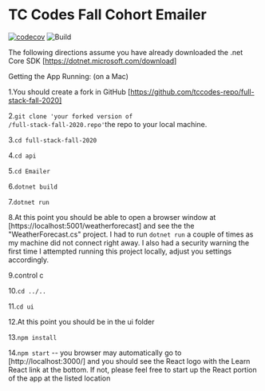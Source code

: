# TC Codes Fall Cohort Emailer

[![codecov](https://codecov.io/gh/tccodes-repo/full-stack-fall-2020/branch/master/graph/badge.svg)](https://codecov.io/gh/tccodes-repo/full-stack-fall-2020)
![Build](https://github.com/tccodes-repo/full-stack-fall-2020/workflows/Build/badge.svg)

The following directions assume you have already downloaded the
.net Core SDK [https://dotnet.microsoft.com/download]

Getting the App Running:
(on a Mac)

1.You should create a fork in GitHub [https://github.com/tccodes-repo/full-stack-fall-2020]

2.<code>git clone 'your forked version of /full-stack-fall-2020.repo'</code>the repo to your local machine.

3.<code>cd full-stack-fall-2020</code>

4.<code>cd api</code>

5.<code>cd Emailer</code>

6.<code>dotnet build</code>

7.<code>dotnet run</code>

8.At this point you should be able to open a browser window at
[https://localhost:5001/weatherforecast] and see the the "WeatherForecast.cs" project. I had to run <code>dotnet run</code> a couple of times as my machine did not connect right away. I also had a security warning the first time I attempted running this project locally, adjust you settings accordingly.

9.control c

10.<code>cd ../..</code>

11.<code>cd ui</code>

12.At this point you should be in the ui folder

13.<code>npm install</code>

14.<code>npm start</code> -- you browser may automatically go to
[http://localhost:3000/] and you should see the React logo with the Learn React link at the bottom. If not, please feel free to start up the React portion of the app at the listed location

